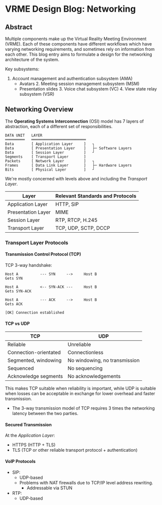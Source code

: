 # VRME Design Blog: Networking 

## Abstract

Multiple components make up the Virtual Reality Meeting Environment (VRME). Each
of these components have different workflows which have varying networking
requirements, and sometimes rely on information from each other. This blog entry
aims to formulate a design for the networking architecture of the system.

Key subsystems:

1. Account management and authentication subsystem (AMA)
	+ Avatars
		2. Meeting session management subsystem (MSM)
	+ Presentation slides
		3. Voice chat subsystem (VC)
		4. View state relay subsystem (VSR)

## Networking Overview

The **Operating Systems Interconnection** (OSI) model has 7 layers of
abstraction, each of a different set of responsibilities.

```
DATA UNIT	LAYER
═════════	═════════════════════════
Data		[ Application Layer		]	┐
Data		[ Presentation Layer	]	├─ Software Layers
Data		[ Session Layer			]	┘
Segments	[ Transport Layer		]
Packets		[ Network Layer			]	┐
Frames		[ Data Link Layer		]	├─ Hardware Layers
Bits		[ Physical Layer		]	┘
```

We're mostly concerned with levels above and including the *Transport Layer*.

| Layer              | Relevant Standards and Protocols |
|--------------------|----------------------------------|
| Application Layer  | HTTP, SIP                        |
| Presentation Layer | MIME                             |
| Session Layer      | RTP, RTCP, H.245                 |
| Transport Layer    | TCP, UDP, SCTP, DCCP             |

### Transport Layer Protocols

#### Transmission Control Protocol (TCP)

TCP 3-way handshake:

```
Host A			---	SYN		-->		Host B
Gets SYN

Host A			<--	SYN-ACK	---		Host B
Gets SYN-ACK

Host A			---	ACK		-->		Host B
Gets ACK

[OK] Connection established
```

#### TCP vs UDP

| TCP                   | UDP                           |
|-----------------------|-------------------------------|
| Reliable              | Unreliable                    |
| Connection-orientated | Connectionless                |
| Segmented, windowing  | No windowing, no transmission |
| Sequenced             | No sequencing                 |
| Acknowledge segments  | No acknowledgements           |

This makes TCP suitable when reliability is important, while UDP is suitable
when losses can be acceptable in exchange for lower overhead and faster
transmission.

- The 3-way transmission model of TCP requires 3 times the networking latency
  between the two parties.

#### Secured Transmission

At the *Application Layer*:

- HTTPS (HTTP + TLS)
- TLS (TCP or other reliable transport protocol + authentication)

#### VoIP Protocols

- SIP:
	+ UDP-based
	+ Problems with NAT firewalls due to TCP/IP level address rewriting.
		* Addressable via STUN
- RTP:
	+ UDP-based

